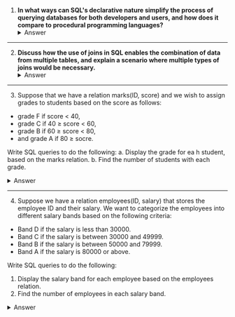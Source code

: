 1. **In what ways can SQL's declarative nature simplify the process of querying databases for both developers and users, and how does it compare to procedural programming languages?**
   <details>
   <summary>Answer</summary>
   SQL’s declarative nature allows developers and users to specify *what* data they want rather than *how* to retrieve it. This contrasts with procedural programming languages where you need to explicitly define the steps to get the result. In SQL, a user can simply write a query like `SELECT * FROM customers WHERE age > 30;` and the database management system (DBMS) handles the details of retrieving the data. This makes SQL simpler and more intuitive for users, and reduces the complexity of writing queries as the DBMS optimizes the execution plan.
   </details>

<hr/>

2. **Discuss how the use of joins in SQL enables the combination of data from multiple tables, and explain a scenario where multiple types of joins would be necessary.**
   <details>
   <summary>Answer</summary>
   Joins in SQL allow data from multiple tables to be combined based on a related column between them. This is useful when data is normalized and split across different tables. For example, in an e-commerce database, customer details might be stored in one table and their orders in another. A join can be used to combine these tables to get a report showing customer names alongside their orders. Different types of joins (INNER, LEFT, RIGHT, FULL OUTER) are useful depending on the scenario. For instance, a LEFT JOIN can show all customers, even those who haven't made any orders, while an INNER JOIN would only show customers who have placed orders.
   </details>

<hr/>

3. Suppose that we have a relation marks(ID, score) and we wish to assign grades to students based on the score as follows: 
- grade F if score < 40, 
- grade C if 40 ≥ score < 60, 
- grade B if 60 ≥ score < 80,
- and grade A if 80 ≥ socre. 

Write SQL queries to do the following:
a. Display the grade for ea
h student, based on the marks relation.
b. Find the number of students with each grade.

  <details>
   <summary>Answer</summary>

a. Display the grade for each student, based on the marks relation.

```sql
select ID,
case
   when score < 40 then 'F'
   when score < 60 then 'C'
   when score < 80 then 'B'
   else 'A'
end
from marks
```

b. Find the number of students with each grade.


```sql
with grades as
(
   select ID,
   case
   when score < 40 then 'F'
   when score < 60 then 'C'
   when score < 80 then 'B'
   else 'A'
   end as grade
   from marks
)
select grade, count(ID)
from grades
group by grade

```

> [!TIP]
> As an alternative, the with clause can be removed, and instead the definition of grades can be made a subquery of the main query.


```sql
SELECT grade, COUNT(ID) AS student_count
FROM (
    SELECT 
        ID,
        CASE
            WHEN score < 40 THEN 'F'
            WHEN score >= 40 AND score < 60 THEN 'C'
            WHEN score >= 60 AND score < 80 THEN 'B'
            ELSE 'A'
        END AS grade
    FROM marks
) AS graded_students
GROUP BY grade;

```

*I prefer this way:*

```sql 
SELECT 
    CASE
        WHEN score < 40 THEN 'F'
        WHEN score >= 40 AND score < 60 THEN 'C'
        WHEN score >= 60 AND score < 80 THEN 'B'
        ELSE 'A'
    END AS grade,
    COUNT(ID) AS student_count
FROM marks
GROUP BY grade;
```

</details>

<hr/>

4. Suppose we have a relation employees(ID, salary) that stores the employee ID and their salary. We want to categorize the employees into different salary bands based on the following criteria:

- Band D if the salary is less than 30000.
- Band C if the salary is between 30000 and 49999.
- Band B if the salary is between 50000 and 79999.
- Band A if the salary is 80000 or above.

Write SQL queries to do the following:

1. Display the salary band for each employee based on the employees relation.
2. Find the number of employees in each salary band.

  <details>
   <summary>Answer</summary>

1. Display the salary band for each employee:

```sql
SELECT ID, salary_band
FROM (
    SELECT 
        ID,
        CASE
            WHEN salary < 30000 THEN 'D'
            WHEN salary >= 30000 AND salary <= 49999 THEN 'C'
            WHEN salary >= 50000 AND salary <= 79999 THEN 'B'
            ELSE 'A'
        END AS salary_band
    FROM employees
) AS categorized_employees;
```

2. Find the number of employees in each salary band:

```sql

SELECT salary_band, COUNT(ID) AS employee_count
FROM (
    SELECT 
        ID,
        CASE
            WHEN salary < 30000 THEN 'D'
            WHEN salary >= 30000 AND salary <= 49999 THEN 'C'
            WHEN salary >= 50000 AND salary <= 79999 THEN 'B'
            ELSE 'A'
        END AS salary_band
    FROM employees
) AS categorized_employees
GROUP BY salary_band;

-- OR simple way

SELECT 
    CASE
        WHEN salary < 30000 THEN 'D'
        WHEN salary >= 30000 AND salary <= 49999 THEN 'C'
        WHEN salary >= 50000 AND salary <= 79999 THEN 'B'
        ELSE 'A'
    END AS salary_band
    COUNT(ID) AS categorized_employees
FROM employees
GROUP BY salary_band;

```

</details>